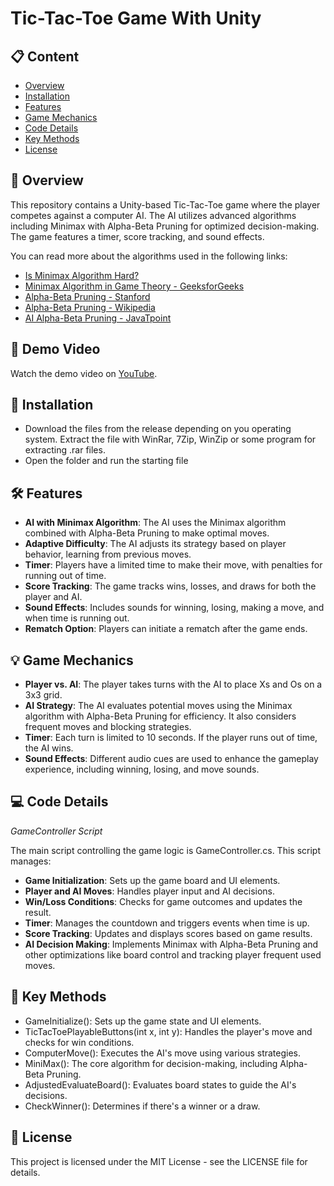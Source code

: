**Tic-Tac-Toe Game With Unity**
===========================

## 📋 Content
- [Overview](#-overview)
- [Installation](#-installation)
- [Features](#-features)
- [Game Mechanics](#-game-mechanics)
- [Code Details](#-code-details)
- [Key Methods](#-key-methods)
- [License](#-license)


📖 **Overview**
---------------
This repository contains a Unity-based Tic-Tac-Toe game where the player competes against a computer AI. The AI utilizes advanced algorithms including Minimax with Alpha-Beta Pruning for optimized decision-making. The game features a timer, score tracking, and sound effects.

You can read more about the algorithms used in the following links: 
- [Is Minimax Algorithm Hard?](https://locall.host/is-minimax-algorithm-hard/)
- [Minimax Algorithm in Game Theory - GeeksforGeeks](https://www.geeksforgeeks.org/minimax-algorithm-in-game-theory-set-1-introduction/)
- [Alpha-Beta Pruning - Stanford](https://cs.stanford.edu/people/eroberts/courses/soco/projects/2003-04/intelligent-search/alphabeta.html)
- [Alpha-Beta Pruning - Wikipedia](https://en.wikipedia.org/wiki/Alpha%E2%80%93beta_pruning)
- [AI Alpha-Beta Pruning - JavaTpoint](https://www.javatpoint.com/ai-alpha-beta-pruning)

## 🎥 Demo Video
Watch the demo video on [YouTube](https://youtu.be/IISnz4yb6ng).


<!-- Watch the demo video [here](Demo%20Video/2024-09-12%2022-46-11.mp4). -->

🚀 **Installation**
-------------------
- Download the files from the release depending on you operating system. Extract the file with WinRar, 7Zip, WinZip or some program for extracting .rar files.
- Open the folder and run the starting file

🛠️ **Features**
--------------------------
- **AI with Minimax Algorithm**: The AI uses the Minimax algorithm combined with Alpha-Beta Pruning to make optimal moves.
- **Adaptive Difficulty**: The AI adjusts its strategy based on player behavior, learning from previous moves.
- **Timer**: Players have a limited time to make their move, with penalties for running out of time.
- **Score Tracking**: The game tracks wins, losses, and draws for both the player and AI.
- **Sound Effects**: Includes sounds for winning, losing, making a move, and when time is running out.
- **Rematch Option**: Players can initiate a rematch after the game ends.

💡 **Game Mechanics**
------------
- **Player vs. AI**: The player takes turns with the AI to place Xs and Os on a 3x3 grid.
- **AI Strategy**: The AI evaluates potential moves using the Minimax algorithm with Alpha-Beta Pruning for efficiency. It also considers frequent moves and blocking strategies.
- **Timer**: Each turn is limited to 10 seconds. If the player runs out of time, the AI wins.
- **Sound Effects**: Different audio cues are used to enhance the gameplay experience, including winning, losing, and move sounds.

💻 **Code Details**
------------
*GameController Script*

The main script controlling the game logic is GameController.cs. This script manages:
- **Game Initialization**: Sets up the game board and UI elements.
- **Player and AI Moves**: Handles player input and AI decisions.
- **Win/Loss Conditions**: Checks for game outcomes and updates the result.
- **Timer**: Manages the countdown and triggers events when time is up.
- **Score Tracking**: Updates and displays scores based on game results.
- **AI Decision Making**: Implements Minimax with Alpha-Beta Pruning and other optimizations like board control and tracking player frequent used moves.

🔑 **Key Methods**
------------
- GameInitialize(): Sets up the game state and UI elements.
- TicTacToePlayableButtons(int x, int y): Handles the player's move and checks for win conditions.
- ComputerMove(): Executes the AI's move using various strategies.
- MiniMax(): The core algorithm for decision-making, including Alpha-Beta Pruning.
- AdjustedEvaluateBoard(): Evaluates board states to guide the AI's decisions.
- CheckWinner(): Determines if there's a winner or a draw.

📜 **License** 
--------------
This project is licensed under the MIT License - see the LICENSE file for details.
